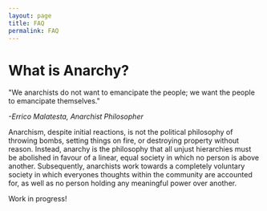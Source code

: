 ```yaml
---
layout: page
title: FAQ
permalink: FAQ
---
```


# What is Anarchy?
<div class="blockquote">
    <p>"We anarchists do not want to emancipate the people; we want the people to emancipate themselves."</p>
    <div class="row">
        <cite class="col-md-4 offset-md-6">-Errico Malatesta, Anarchist Philosopher</cite>
    </div>
</div>

Anarchism, despite initial reactions, is not the political philosophy of throwing bombs, setting things on fire, or destroying property without reason. Instead, anarchy is the philosophy that all unjust hierarchies must be abolished in favour of a linear, equal society in which no person is above another. Subsequently, anarchists work towards a completely voluntary society in which everyones thoughts within the community are accounted for, as well as no person holding any meaningful power over another.

<div class="text-center">
Work in progress!
</div>
